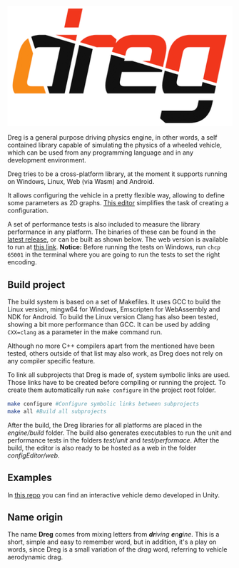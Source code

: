 ![Dreg logo](logos/dreg-logo-landscape.png)

Dreg is a general purpose driving physics engine, in other words, a self contained library capable of simulating the physics of a wheeled vehicle, which can be used from any programming language and in any development environment.

Dreg tries to be a cross-platform library, at the moment it supports running on Windows, Linux, Web (via Wasm) and Android.

It allows configuring the vehicle in a pretty flexible way, allowing to define some parameters as 2D graphs. [This editor](https://uo269984.github.io/TFG/editor/) simplifies the task of creating a configuration.

A set of performance tests is also included to measure the library performance in any platform. The binaries of these can be found in the [latest release](https://github.com/UO269984/dreg/releases/latest), or can be built as shown below. The web version is available to run at [this link](https://uo269984.github.io/TFG/performanceTest/).
**Notice:** Before running the tests on Windows, run `chcp 65001` in the terminal where you are going to run the tests to set the right encoding.


## Build project
The build system is based on a set of Makefiles. It uses GCC to build the Linux version, mingw64 for Windows, Emscripten for WebAssembly and NDK for Android. To build the Linux version Clang has also been tested, showing a bit more performance than GCC. It can be used by adding `CXX=clang` as a parameter in the make command run.

Although no more C++ compilers apart from the mentioned have been tested, others outside of that list may also work, as Dreg does not rely on any compiler specific feature.

To link all subprojects that Dreg is made of, system symbolic links are used. Those links have to be created before compiling or running the project. To create them automatically run `make configure` in the project root folder.

```sh
make configure #Configure symbolic links between subprojects
make all #Build all subprojects
```

After the build, the Dreg libraries for all platforms are placed in the _engine/build_ folder. The build also generates executables to run the unit and performance tests in the folders _test/unit_ and _test/performace_. After the build, the editor is also ready to be hosted as a web in the folder _configEditor/web_.

## Examples
In [this repo](https://github.com/UO269984/dreg-demos) you can find an interactive vehicle demo developed in Unity.

## Name origin
The name **Dreg** comes from mixing letters from _**dr**iving **e**n**g**ine_. This is a short, simple and easy to remember word, but in addition, it's a play on words, since Dreg is a small variation of the _drag_ word, referring to vehicle aerodynamic drag.